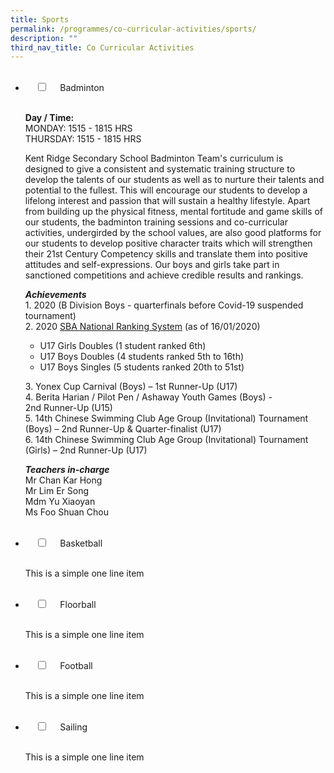 ```yaml
---
title: Sports
permalink: /programmes/co-curricular-activities/sports/
description: ""
third_nav_title: Co Curricular Activities
---
```



<ul class="jekyllcodex_accordion">  
  <li>  
    <input type="checkbox" id="accordion1">  
    <label for="accordion1">Badminton</label>  
    <div>  
      <p><strong>Day / Time:</strong><br>MONDAY: 1515 - 1815 HRS<br>THURSDAY: 1515 - 1815 HRS</p>
<p>Kent Ridge Secondary School Badminton Team&#39;s curriculum is designed to give a consistent and systematic training structure to develop the talents of our students as well as to nurture their talents and potential to the fullest. This will encourage our students to develop a lifelong interest and passion that will sustain a healthy lifestyle. Apart from building up the physical fitness, mental fortitude and game skills of our students, the badminton training sessions and co-curricular activities, undergirded by the school values, are also good platforms for our students to develop positive character traits which will strengthen their 21st Century Competency skills and translate them into positive attitudes and self-expressions. Our boys and girls take part in sanctioned competitions and achieve credible results and rankings.</p>
<p><strong><em>Achievements</em></strong><br>1. 2020 (B Division Boys - quarterfinals before Covid-19 suspended tournament)<br>2. 2020 <a href="https://sba.tournamentsoftware.com/ranking/ranking.aspx?rid=266">SBA National Ranking System</a> (as of 16/01/2020)</p>
<ul>
<li>U17 Girls Doubles (1 student ranked 6th)</li>
<li>U17 Boys Doubles (4 students ranked 5th to 16th)</li>
<li>U17 Boys Singles (5 students ranked 20th to 51st)</li>
</ul>
<p>3. Yonex Cup Carnival (Boys) – 1st Runner-Up (U17)<br>4. Berita Harian / Pilot Pen / Ashaway Youth Games (Boys) - 2nd Runner-Up (U15)<br>5. 14th Chinese Swimming Club Age Group (Invitational) Tournament (Boys) – 2nd Runner-Up &amp; Quarter-finalist (U17)<br>6. 14th Chinese Swimming Club Age Group (Invitational) Tournament (Girls) – 2nd Runner-Up (U17)</p>
<p><strong><em>Teachers in-charge</em></strong><br>Mr Chan Kar Hong<br>Mr Lim Er Song<br>Mdm Yu Xiaoyan<br>Ms Foo Shuan Chou</p>  
    </div>  
</li>  
<li>  
    <input type="checkbox" id="accordion2">  
    <label for="accordion2">Basketball</label>  
    <div>  
      <p>This is a simple one line item</p>  
    </div>  
</li>  
<li>  
    <input type="checkbox" id="accordion3">  
    <label for="accordion3">Floorball</label>  
    <div>  
      <p>This is a simple one line item</p>  
    </div>  
</li>  
<li>  
    <input type="checkbox" id="accordion4">  
    <label for="accordion4">Football</label>  
    <div>  
      <p>This is a simple one line item</p>  
    </div>  
</li>  
<li>  
    <input type="checkbox" id="accordion5">  
    <label for="accordion5">Sailing</label>  
    <div>  
      <p>This is a simple one line item</p>  
    </div>  
</li>  
</ul>